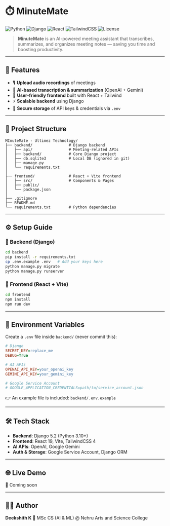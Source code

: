 # ⏱️ MinuteMate

![Python](https://img.shields.io/badge/Python-3.10-blue?logo=python)
![Django](https://img.shields.io/badge/Django-5.2-green?logo=django)
![React](https://img.shields.io/badge/React-19-61DAFB?logo=react)
![TailwindCSS](https://img.shields.io/badge/TailwindCSS-4-38B2AC?logo=tailwind-css)
![License](https://img.shields.io/badge/license-MIT-lightgrey)

> **MinuteMate** is an AI-powered meeting assistant that transcribes, summarizes, and organizes meeting notes — saving you time and boosting productivity.

---

## 🚀 Features

* 🎙️ **Upload audio recordings** of meetings
* 📝 **AI-based transcription & summarization** (OpenAI + Gemini)
* 👥 **User-friendly frontend** built with React + Tailwind
* ⚡ **Scalable backend** using Django
* 🔑 **Secure storage** of API keys & credentials via `.env`

---

## 📂 Project Structure

```plaintext
MInuteMate - Ultimez Technology/
├── backend/                # Django backend
│   ├── api/                # Meeting-related APIs
│   ├── backend/            # Core Django project
│   ├── db.sqlite3          # Local DB (ignored in git)
│   ├── manage.py
│   └── requirements.txt
│
├── frontend/               # React + Vite frontend
│   ├── src/                # Components & Pages
│   ├── public/
│   └── package.json
│
├── .gitignore
├── README.md
└── requirements.txt        # Python dependencies
```

---

## ⚙️ Setup Guide

### 🔧 Backend (Django)

```bash
cd backend
pip install -r requirements.txt
cp .env.example .env   # Add your keys here
python manage.py migrate
python manage.py runserver
```

### 🎨 Frontend (React + Vite)

```bash
cd frontend
npm install
npm run dev
```

---

## 🔑 Environment Variables

Create a `.env` file inside `backend/` (never commit this):

```ini
# Django
SECRET_KEY=replace_me
DEBUG=True

# AI APIs
OPENAI_API_KEY=your_openai_key
GEMINI_API_KEY=your_gemini_key

# Google Service Account
# GOOGLE_APPLICATION_CREDENTIALS=path/to/service_account.json
```

👉 An example file is included: `backend/.env.example`

---

## 🛠 Tech Stack

* **Backend**: Django 5.2 (Python 3.10+)
* **Frontend**: React 19, Vite, TailwindCSS 4
* **AI APIs**: OpenAI, Google Gemini
* **Auth & Storage**: Google Service Account, Django ORM

---

## 🌐 Live Demo

🔗 Coming soon 

---

## 👨‍💻 Author

**Deekshith K**
💼 MSc CS (AI & ML) @ Nehru Arts and Science College
